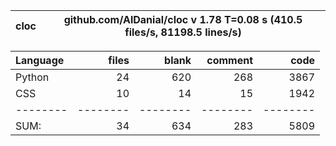 cloc|github.com/AlDanial/cloc v 1.78  T=0.08 s (410.5 files/s, 81198.5 lines/s)
--- | ---

Language|files|blank|comment|code
:-------|-------:|-------:|-------:|-------:
Python|24|620|268|3867
CSS|10|14|15|1942
--------|--------|--------|--------|--------
SUM:|34|634|283|5809
